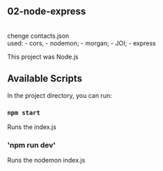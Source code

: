 ## 02-node-express

<br> chenge contacts.json <br /> used: - cors, - nodemon; - morgan; - JOI; -
express

This project was Node.js

## Available Scripts

In the project directory, you can run:

### `npm start`

Runs the index.js <br />

### 'npm run dev'

Runs the nodemon index.js <br />
